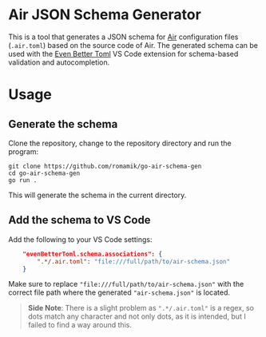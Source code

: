 # Air JSON Schema Generator

This is a tool that generates a JSON schema for [Air](https://github.com/air-verse/air) configuration files (`.air.toml`) based on the source code of Air. 
The generated schema can be used with the [Even Better Toml](https://marketplace.visualstudio.com/items?itemName=tamasfe.even-better-toml) VS Code extension for schema-based validation and autocompletion.

# Usage

## Generate the schema

Clone the repository, change to the repository directory and run the program:

    git clone https://github.com/romamik/go-air-schema-gen
    cd go-air-schema-gen
    go run .

This will generate the schema in the current directory.

## Add the schema to VS Code

Add the following to your VS Code settings:
```json
    "evenBetterToml.schema.associations": {
        ".*/.air.toml": "file:///full/path/to/air-schema.json"
    }
```
Make sure to replace `"file:///full/path/to/air-schema.json"` with the correct file path where the generated `"air-schema.json"` is located.

> **Side Note**: There is a slight problem as `".*/.air.toml"` is a regex, so dots match any character and not only dots, as it is intended, but I failed to find a way around this.
